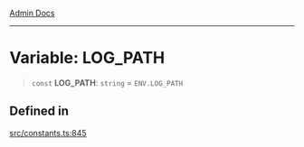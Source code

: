 [Admin Docs](/)

***

# Variable: LOG\_PATH

> `const` **LOG\_PATH**: `string` = `ENV.LOG_PATH`

## Defined in

[src/constants.ts:845](https://github.com/Suyash878/talawa-api/blob/cfd688207611ba245c99edd8dbaccb2cdbf6a043/src/constants.ts#L845)
